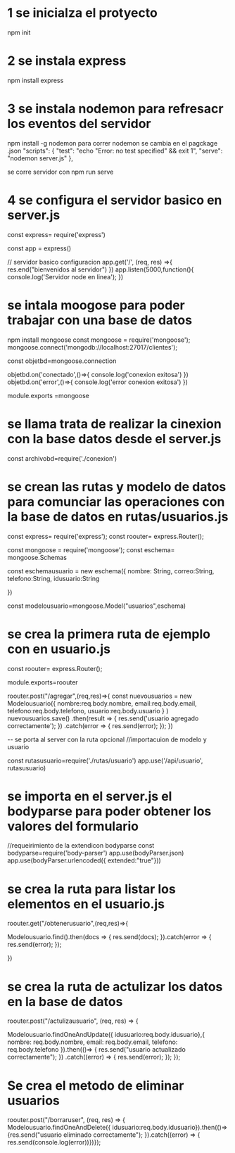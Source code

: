 # 1 se inicialza el protyecto
npm init

# 2 se instala express 
npm install express 

# 3 se instala nodemon para refresacr los eventos del servidor
npm install -g nodemon
para correr nodemon se cambia en el pagckage .json 
 "scripts": {
    "test": "echo \"Error: no test specified\" && exit 1",
    "serve": "nodemon server.js"
  },

se corre servidor con 
npm run serve
# 4 se configura el servidor basico en server.js 
const express= require('express') 

const app = express() 

// servidor basico configuracion 
app.get('/', (req, res) =>{
    res.end("bienvenidos al servidor")
})
 app.listen(5000,function(){
    console.log('Servidor node en linea');
 })

# se intala moogose para poder trabajar con una base de datos
npm install mongoose
const mongoose = require('mongoose');
mongoose.connect('mongodb://localhost:27017/clientes');

const objetbd=mongoose.connection

objetbd.on('conectado',()=>{
    console.log('conexion exitosa')
})
objetbd.on('error',()=>{
    console.log('error conexion exitosa')
}) 

module.exports =mongoose 

# se llama  trata de realizar la cinexion con la base datos desde el server.js 
const archivobd=require('./conexion')  

# se crean las rutas y modelo de datos para  comunciar las operaciones con la base de datos  en rutas/usuarios.js  
const express= require('express');
const roouter=  express.Router();

const mongoose = require('mongoose');
const  eschema=  mongoose.Schemas

const eschemausuario = new eschema({
nombre: String,
correo:String,
telefono:String,
idusuario:String


}) 

const modelousuario=mongoose.Model("usuarios",eschema)  

# se crea la primera ruta de ejemplo con  en usuario.js

const roouter=  express.Router();

module.exports=roouter

roouter.post("/agregar",(req,res)=>{
    const nuevousuarios = new Modelousuario({
        nombre:req.body.nombre,
        email:req.body.email,
        telefono:req.body.telefono,
        usuario:req.body.usuario
    }
    ) 
    nuevousuarios.save()
.then(result => {
    res.send('usuario agregado correctamente');
})
.catch(error => {
    res.send(error);
});
})



-- se porta  al server con la ruta opcional
//importacuion de modelo y usuario

const rutasusuario=require('./rutas/usuario') 
app.use('/api/usuario', rutasusuario)  


# se  importa en el server.js  el bodyparse para poder obtener los valores del formulario
//requeirimiento de la  extendicon bodyparse
const bodyparse=require('body-parser')
app.use(bodyParser.json)
app.use(bodyParser.urlencoded({ extended:"true"}))  

# se crea la ruta para listar los elementos en el usuario.js 
roouter.get("/obtenerusuario",(req,res)=>{

   Modelousuario.find().then(docs => {
    res.send(docs);
}).catch(error => {
    res.send(error);
});



})
    
# se crea la ruta de actulizar los datos en la base de datos
roouter.post("/actulizausuario", (req, res) => {

Modelousuario.findOneAndUpdate({ idusuario:req.body.idusuario},{
  nombre: req.body.nombre,
  email: req.body.email,
  telefono: req.body.telefono
}).then(()=> {
  res.send("usuario actualizado correctamente");
})
.catch((error) => {
  res.send(error);
});
}); 

# Se crea el metodo de eliminar usuarios
roouter.post("/borraruser", (req, res) => {
  Modelousuario.findOneAndDelete({ idusuario:req.body.idusuario}).then(()=> {res.send("usuario eliminado correctamente");
  }).catch((error) => { res.send(console.log(error))})});

